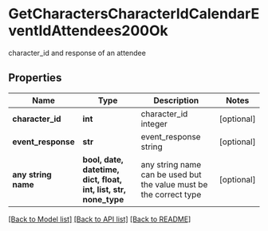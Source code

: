 # GetCharactersCharacterIdCalendarEventIdAttendees200Ok

character_id and response of an attendee

## Properties
Name | Type | Description | Notes
------------ | ------------- | ------------- | -------------
**character_id** | **int** | character_id integer | [optional] 
**event_response** | **str** | event_response string | [optional] 
**any string name** | **bool, date, datetime, dict, float, int, list, str, none_type** | any string name can be used but the value must be the correct type | [optional]

[[Back to Model list]](../README.md#documentation-for-models) [[Back to API list]](../README.md#documentation-for-api-endpoints) [[Back to README]](../README.md)


